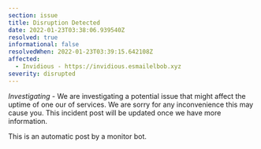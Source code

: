 ```yaml
---
section: issue
title: Disruption Detected
date: 2022-01-23T03:38:06.939540Z
resolved: true
informational: false
resolvedWhen: 2022-01-23T03:39:15.642108Z
affected:
  - Invidious - https://invidious.esmailelbob.xyz
severity: disrupted
---
```

*Investigating* - We are investigating a potential issue that might affect the uptime of one our of services. We are sorry for any inconvenience this may cause you. This incident post will be updated once we have more information.

This is an automatic post by a monitor bot.
        